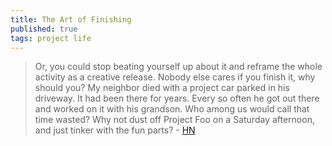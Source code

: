 ```yaml
---
title: The Art of Finishing
published: true
tags: project life
---
```

> Or, you could stop beating yourself up about it and reframe the whole activity as a creative release. Nobody else cares if you finish it, why should you? My neighbor died with a project car parked in his driveway. It had been there for years. Every so often he got out there and worked on it with his grandson. Who among us would call that time wasted? Why not dust off Project Foo on a Saturday afternoon, and just tinker with the fun parts? - [HN](https://news.ycombinator.com/item?id=41434290)
